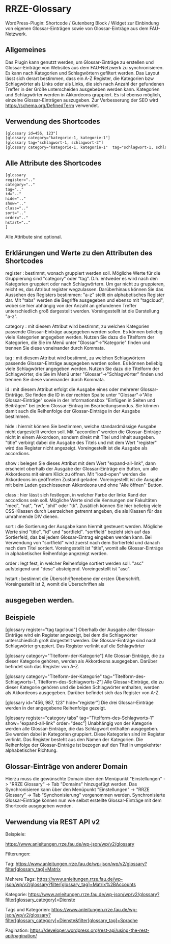 # RRZE-Glossary
WordPress-Plugin: Shortcode / Gutenberg Block / Widget zur Einbindung von eigenen Glossar-Einträgen sowie von Glossar-Einträge aus dem FAU-Netzwerk. 

## Allgemeines

Das Plugin kann genutzt werden, um Glossar-Einträge zu erstellen und Glossar-Einträge von Websites aus dem FAU-Netzwerk zu synchronisieren. Es kann nach Kategorien und Schlagwörtern gefiltert werden. Das Layout lässt sich derart bestimmen, dass ein A-Z Register, die Kategorien bzw Schlagwörter als Links oder als Links, die sich nach Anzahl der gefundenen Treffer in der Größe unterscheiden ausgebeben werden kann. Kategorien und Schlagwörter werden in Akkordeons gruppiert. Es ist ebenso möglich, einzelne Glossar-Einträgen auszugeben. Zur Verbesserung der SEO wird https://schema.org/DefinedTerm verwendet.

## Verwendung des Shortcodes

```html
[glossary id=456, 123"] 
[glossary category="kategorie-1, kategorie-1"]
[glossary tag="schlagwort-1, schlagwort-2"]
[glossary category="kategorie-1, kategorie-1"  tag="schlagwort-1, schlagwort-2"]
```


## Alle Attribute des Shortcodes

```html
[glossary 
register=".." 
category=".."  
tag=".." 
id=".."
hide=".."
show=".."
class=".."
sort=".."
order=".."
hstart=".."
] 
```

Alle Attribute sind optional.


## Erklärungen und Werte zu den Attributen des Shortcodes

register : bestimmt, wonach gruppiert werden soll. Mögliche Werte für die Gruppierung sind "category" oder "tag". D.h. entweder es wird nach den Kategorien gruppiert oder nach Schlagwörtern. Um gar nicht zu gruppieren, reicht es, das Attribut register wegzulassen. Darüberhinaus können Sie das Aussehen des Registers bestimmen: "a-z" stellt ein alphabetisches Register dar. Mit "tabs" werden die Begriffe ausgegeben und ebenso mit "tagcloud", wobei sie hier abhängig von der Anzahl an gefundenen Treffer unterschiedlich groß dargestellt werden. Voreingestellt ist die Darstellung "a-z".

category : mit diesem Attribut wird bestimmt, zu welchen Kategorien passende Glossar-Einträge ausgegeben werden sollen. Es können beliebig viele Kategorien angegeben werden. Nutzen Sie dazu die Titelform der Kategorien, die Sie im Menü unter "Glossar"->"Kategorie" finden und trennen Sie diese voneinander durch Kommata.

tag : mit diesem Attribut wird bestimmt, zu welchen Schlagwörtern passende Glossar-Einträge ausgegeben werden sollen. Es können beliebig viele Schlagwörter angegeben werden. Nutzen Sie dazu die Titelform der Schlagwörter, die Sie im Menü unter "Glossar"->"Schlagwörter" finden und trennen Sie diese voneinander durch Kommata.

id : mit diesem Attribut erfolgt die Ausgabe eines oder mehrerer Glossar-Einträge. Sie finden die ID in der rechten Spalte unter "Glossar"->"Alle Glossar-Einträge" sowie in der Informationsbox "Einfügen in Seiten und Beiträgen" bei jedem Glossar-Eintrag im Bearbeitungsmodus. Sie können damit auch die Reihenfolge der Glossar-Einträge in der Ausgabe bestimmen. 

hide : hiermit können Sie bestimmen, welche standardmässige Ausgabe nicht dargestellt werden soll. Mit "accordion" werden die Glossar-Einträge nicht in einem Akkordeon, sondern direkt mit Titel und Inhalt ausgeben. "title" verbirgt dabei die Ausgabe des Titels und mit dem Wert "register" wird das Register nicht angezeigt. Voreingestellt ist die Ausgabe als accordions.

show : belegen Sie dieses Attribut mit dem Wert "expand-all-link", dann erscheint oberhalb der Ausgabe der Glossar-Einträge ein Button, um alle Akkordeons mit einem Klick zu öffnen. Mit "load-open" werden die Akkordeons im geöffneten Zustand geladen. Voreingestellt ist die Ausgabe mit beim Laden geschlossenen Akkordeons und ohne "Alle öffnen"-Button.

class : hier lässt sich festlegen, in welcher Farbe der linke Rand der accordions sein soll. Mögliche Werte sind die Kennungen der Fakultäten "med", "nat", "rw", "phil" oder "tk". Zusätlich können Sie hier beliebig viele CSS-Klassen durch Leerzeichen getrennt angeben, die als Klassen für das umrahmende DIV dienen.

sort : die Sortierung der Ausgabe kann hiermit gesteuert werden. Mögliche Werte sind "title", "id" und "sortfield". 
"sortfield" bezieht sich auf das Sortierfeld, das bei jedem Glossar-Eintrag eingeben werden kann. Bei Verwendung von "sortfield" wird zuerst nach dem Sortierfeld und danach nach dem Titel sortiert. Voreingestellt ist "title", womit alle Glossar-Einträge in alphabetischer Reihenfolge angezeigt werden.

order : legt fest, in welcher Reihenfolge sortiert werden soll. "asc" aufsteigend und "desc" absteigend. Voreingestellt ist "asc".

hstart : bestimmt die Überschriftenebene der ersten Überschrift. Voreingestellt ist 2, womit die Überschriften als <h2> ausgegeben werden.


## Beispiele


[glossary register="tag tagcloud"] 
Oberhalb der Ausgabe aller Glossar-Einträge wird ein Register angezeigt, bei dem die Schlagwörter unterschiedlich groß dargestellt werden. Die Glossar-Einträge sind nach Schlagwörter gruppiert. Das Register verlinkt auf die Schlagwörter

[glossary category="Titelform-der-Kategorie"] 
Alle Glossar-Einträge, die zu dieser Kategorie gehören, werden als Akkordeons ausgegeben. Darüber befindet sich das Register von A-Z.

[glossary category="Titelform-der-Kategorie" tag="Titelform-des-Schlagworts-1, Titelform-des-Schlagworts-2"] 
Alle Glossar-Einträge, die zu dieser Kategorie gehören und die beiden Schlagwörter enthalten, werden als Akkordeons ausgegeben. Darüber befindet sich das Register von A-Z.

[glossary id="456, 987, 123" hide="register"] 
Die drei Glossar-Einträge werden in der angegebene Reihenfolge gezeigt.

[glossary register="category tabs" tag="Titelform-des-Schlagworts-1" show="expand-all-link" order="desc"] 
Unabhängig von der Kategorie werden alle Glossar-Einträge, die das Schlagwort enthalten ausgegeben. Sie werden dabei in Kategorien gruppiert. Diese Kategorien sind im Register verlinkt. Das Register besteht aus den Namen der Kategorien. Die Reihenfolge der Glossar-Einträge ist bezogen auf den Titel in umgekehrter alphabetischer Richtung.


## Glossar-Einträge von anderer Domain

Hierzu muss die gewünschte Domain über den Menüpunkt "Einstellungen" -> "RRZE Glossary" -> Tab "Domains" hinzugefügt werden.
Das Synchronisieren kann über den Menüpunkt "Einstellungen" -> "RRZE Glossary" -> Tab "Synchonisierung" vorgenommen werden.
Synchronisierte Glossar-Einträge können nun wie selbst erstellte Glossar-Einträge mit dem Shortcode ausgegeben werden.



## Verwendung via REST API v2

Beispiele:

https://www.anleitungen.rrze.fau.de/wp-json/wp/v2/glossary

Filterungen:

Tag:
https://www.anleitungen.rrze.fau.de/wp-json/wp/v2/glossary?filter[glossary_tag]=Matrix

Mehrere Tags:
https://www.anleitungen.rrze.fau.de/wp-json/wp/v2/glossary?filter[glossary_tag]=Matrix%2BAccounts

Kategorie:
https://www.anleitungen.rrze.fau.de/wp-json/wp/v2/glossary?filter[glossary_category]=Dienste

Tags und Kategorien:
https://www.anleitungen.rrze.fau.de/wp-json/wp/v2/glossary?filter[glossary_category]=Dienste&filter[glossary_tag]=Sprache

Pagination:
https://developer.wordpress.org/rest-api/using-the-rest-api/pagination/





